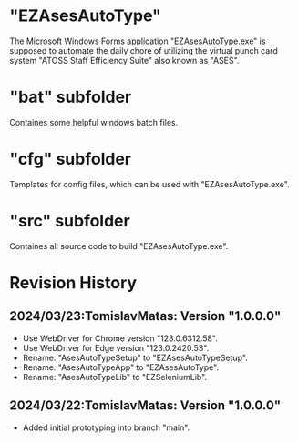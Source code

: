 # "EZAsesAutoType"
The Microsoft Windows Forms application "EZAsesAutoType.exe" is supposed 
to automate the daily chore of utilizing the virtual punch card system 
"ATOSS Staff Efficiency Suite" also known as "ASES".

# "bat" subfolder
Containes some helpful windows batch files.

# "cfg" subfolder
Templates for config files, which can be used with  "EZAsesAutoType.exe".

# "src" subfolder
Containes all source code to build "EZAsesAutoType.exe".

# Revision History
## 2024/03/23:TomislavMatas: Version "1.0.0.0"
* Use WebDriver for Chrome version "123.0.6312.58".
* Use WebDriver for Edge version "123.0.2420.53".
* Rename: "AsesAutoTypeSetup" to "EZAsesAutoTypeSetup".
* Rename: "AsesAutoTypeApp" to "EZAsesAutoType".
* Rename: "AsesAutoTypeLib" to "EZSeleniumLib".

## 2024/03/22:TomislavMatas: Version "1.0.0.0"
* Added initial prototyping into branch "main".
